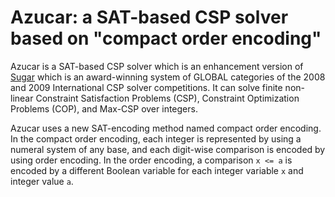 # Azucar: a SAT-based CSP solver based on "compact order encoding"

Azucar is a SAT-based CSP solver which is an enhancement version of [Sugar](http://bach.istc.kobe-u.ac.jp/sugar/) which is an award-winning system of GLOBAL categories of the 2008 and 2009 International CSP solver competitions.
It can solve finite non-linear Constraint Satisfaction Problems (CSP), Constraint Optimization Problems (COP), and Max-CSP over integers.

Azucar uses a new SAT-encoding method named compact order
encoding. In the compact order encoding, each integer is represented
by using a numeral system of any base, and each digit-wise comparison
is encoded by using order encoding.  In the order encoding, a
comparison `x <= a` is encoded by a different Boolean variable for each
integer variable `x` and integer value `a`.
